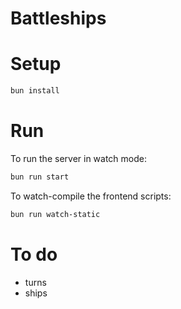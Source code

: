 # Battleships

# Setup
```bash
bun install
```

# Run
To run the server in watch mode: 
```bash
bun run start
```
   
To watch-compile the frontend scripts: 
```bash
bun run watch-static
```

# To do
* turns
* ships
